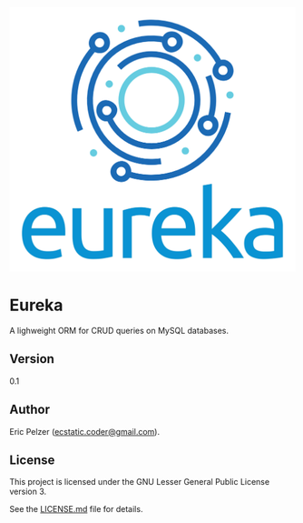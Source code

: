 ![](https://github.com/senselogic/EUREKA/blob/master/LOGO/eureka.png)

# Eureka

A lighweight ORM for CRUD queries on MySQL databases.

## Version

0.1

## Author

Eric Pelzer (ecstatic.coder@gmail.com).

## License

This project is licensed under the GNU Lesser General Public License version 3.

See the [LICENSE.md](LICENSE.md) file for details.
